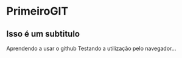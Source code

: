 # PrimeiroGIT
## Isso é um subtitulo
 Aprendendo a usar o github
 Testando a utilização pelo navegador...
